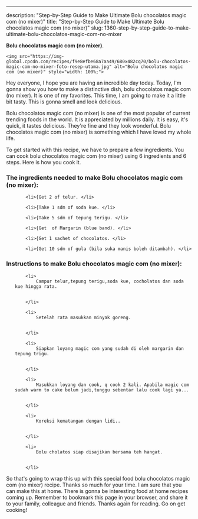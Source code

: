 ---
description: "Step-by-Step Guide to Make Ultimate Bolu chocolatos magic com (no mixer)"
title: "Step-by-Step Guide to Make Ultimate Bolu chocolatos magic com (no mixer)"
slug: 1360-step-by-step-guide-to-make-ultimate-bolu-chocolatos-magic-com-no-mixer

<p>
	<strong>Bolu chocolatos magic com (no mixer)</strong>. 
	
</p>
<p>
	
	<img src="https://img-global.cpcdn.com/recipes/f9e8efbe68a7aa49/680x482cq70/bolu-chocolatos-magic-com-no-mixer-foto-resep-utama.jpg" alt="Bolu chocolatos magic com (no mixer)" style="width: 100%;">
	
	
</p>
<p>
	Hey everyone, I hope you are having an incredible day today. Today, I'm gonna show you how to make a distinctive dish, bolu chocolatos magic com (no mixer). It is one of my favorites. This time, I am going to make it a little bit tasty. This is gonna smell and look delicious.
</p>
	
<p>
	
</p>
<p>
	Bolu chocolatos magic com (no mixer) is one of the most popular of current trending foods in the world. It is appreciated by millions daily. It is easy, it's quick, it tastes delicious. They're fine and they look wonderful. Bolu chocolatos magic com (no mixer) is something which I have loved my whole life.
</p>

<p>
To get started with this recipe, we have to prepare a few ingredients. You can cook bolu chocolatos magic com (no mixer) using 6 ingredients and 6 steps. Here is how you cook it.
</p>

<h3>The ingredients needed to make Bolu chocolatos magic com (no mixer):</h3>

<ol>
	
		<li>{Get 2 of telur. </li>
	
		<li>{Take 1 sdm of soda kue. </li>
	
		<li>{Take 5 sdm of tepung terigu. </li>
	
		<li>{Get  of Margarin (blue band). </li>
	
		<li>{Get 1 sachet of chocolatos. </li>
	
		<li>{Get 10 sdm of gula (bila suka manis boleh ditambah). </li>
	
</ol>
<p>
	
</p>

<h3>Instructions to make Bolu chocolatos magic com (no mixer):</h3>

<ol>
	
		<li>
			Campur telur,tepung terigu,soda kue, cocholatos dan soda kue hingga rata.
			
			
		</li>
	
		<li>
			Setelah rata masukkan minyak goreng.
			
			
		</li>
	
		<li>
			Siapkan loyang magic com yang sudah di oleh margarin dan tepung trigu.
			
			
		</li>
	
		<li>
			Masukkan loyang dan cook, q cook 2 kali. Apabila magic com sudah warm to cake belum jadi,tunggu sebentar lalu cook lagi ya...
			
			
		</li>
	
		<li>
			Koreksi kematangan dengan lidi..
			
			
		</li>
	
		<li>
			Bolu cholatos siap disajikan bersama teh hangat.
			
			
		</li>
	
</ol>

<p>
	
</p>

<p>
	So that's going to wrap this up with this special food bolu chocolatos magic com (no mixer) recipe. Thanks so much for your time. I am sure that you can make this at home. There is gonna be interesting food at home recipes coming up. Remember to bookmark this page in your browser, and share it to your family, colleague and friends. Thanks again for reading. Go on get cooking!
</p>
